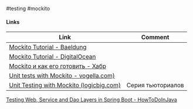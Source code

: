 #testing #mockito

#### Links
| Link                                                                                                     | Comment           |
| -------------------------------------------------------------------------------------------------------- | ----------------- |
| [Mockito Tutorial - Baeldung](https://www.baeldung.com/mockito-series)                                   |                   |
| [Mockito Tutorial - DigitalOcean](https://www.digitalocean.com/community/tutorials/mockito-tutorial)     |                   |
| [Mockito и как его готовить - Хабр](https://habr.com/ru/post/444982/)                                    |                   |
| [Unit tests with Mockito - vogella.com)](https://www.vogella.com/tutorials/Mockito/article.html)                                                                                                         |                   |
| [Unit Testing with Mockito (logicbig.com)](https://www.logicbig.com/tutorials/unit-testing/mockito.html) | Серия тьюториалов |

[Testing Web, Service and Dao Layers in Spring Boot - HowToDoInJava](https://howtodoinjava.com/spring-boot2/testing/spring-boot-2-junit-5/)


